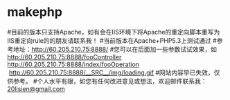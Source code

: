 # makephp
#目前的版本只支持Apache，如有会在IIS环境下将Apache的重定向脚本重写为IIS重定向rule的的朋友请联系我！
#当前版本在Apache+PHP5.3上测试通过
#参考地址：http://60.205.210.75:8888/
#您可以在后面加一些参数试试效果，如
  http://60.205.210.75:8888/fooController
  http://60.205.210.75:8888/index/fooOperation
  http://60.205.210.75:8888/__SRC__/img/loading.gif
#网站内容早已失效，仅供参考。
#个人水平有限，如您有任何改进意见或想法，欢迎邮件联系我：20lisien@gmail.com
